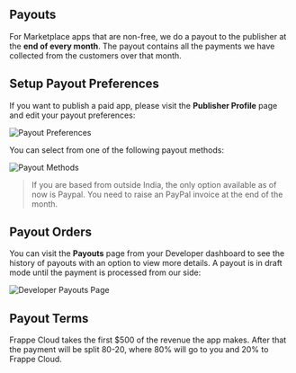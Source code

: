 ## Payouts

For Marketplace apps that are non-free, we do a payout to the publisher at the **end of every month**. The payout contains all the payments we have collected from the customers over that month.

## Setup Payout Preferences

If you want to publish a paid app, please visit the **Publisher Profile** page and edit your payout preferences:

![Payout Preferences](https://frappecloud.com/files/CleanShot%202022-11-02%20at%2012.56.57@2x.png)

You can select from one of the following payout methods:

![Payout Methods](https://frappecloud.com/files/CleanShot%202022-11-02%20at%2012.58.32@2x.png)

> If you are based from outside India, the only option available as of now is Paypal. You need to raise an PayPal invoice at the end of the month.

## Payout Orders

You can visit the **Payouts** page from your Developer dashboard to see the history of payouts with an option to view more details. A payout is in draft mode until the payment is processed from our side:

![Developer Payouts Page](https://frappecloud.com/files/CleanShot%202022-11-02%20at%2013.03.56@2x.png)

## Payout Terms

Frappe Cloud takes the first $500 of the revenue the app makes. After that the payment will be split 80-20, where 80% will go to you and 20% to Frappe Cloud.